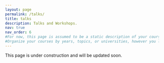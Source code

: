 ```yaml
---
layout: page
permalink: /talks/
title: talks
description: Talks and Workshops.
nav: true
nav_order: 6
#For now, this page is assumed to be a static description of your courses. You can convert it to a collection similar to `_projects/` so that you can have a dedicated page for each course.
#Organize your courses by years, topics, or universities, however you like!
---
```

This page is under construction and will be updated soon.

